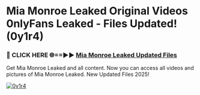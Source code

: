 # Mia Monroe Leaked Original Videos 0nlyFans Leaked - Files Updated! (0y1r4)

<h3>🔴 CLICK HERE 🌐==►► <a href="https://tinyurl.com/2jnfzry5" rel="nofollow">Mia Monroe Leaked Updated Files</a></h3>

Get Mia Monroe Leaked and all content. Now you can access all videos and pictures of Mia Monroe Leaked. New Updated Files 2025!

[![0y1r4](https://i.imgur.com/GyGTBgg.gif)](https://tinyurl.com/2jnfzry5)
